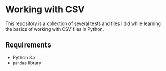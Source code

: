 # Working with CSV
This repository is a collection of several tests and files I did while learning the basics of working with CSV files in Python.

## Requirements
- Python 3.x
- `pandas` library
